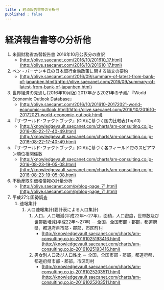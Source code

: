 ```yaml
--- 
title : 経済報告書等の分析他 
published : false
---
```


# 経済報告書等の分析他

1. 米国財務省為替報告書 2016年10月公表分の直訳
	-  [http://olive.saecanet.com/2016/10/201610_17.html](http://olive.saecanet.com/2016/10/201610_17.html)
1. ベン・バーナンキ氏の日本銀行金融政策に関する論文の要約
	- [http://olive.saecanet.com/2016/09/summary-of-latest-from-bank-of-japanben.html](http://olive.saecanet.com/2016/09/summary-of-latest-from-bank-of-japanben.html)
1. 世界経済の見通し(2016年10月版) 2017年から2021年の予測/ 『World Economic Outlook Database』
	- [http://olive.saecanet.com/2016/10/201610-20172021-world-economic-outlook.html](http://olive.saecanet.com/2016/10/201610-20172021-world-economic-outlook.html)
1. 『ザ･ワールド･ファクトブック』(CIA)に基づく国力比較表(Top10)
	- [http://knowledgevault.saecanet.com/charts/am-consulting.co.jp-2016-08-22-17-40-49.html](http://knowledgevault.saecanet.com/charts/am-consulting.co.jp-2016-08-22-17-40-49.html)
1. 『ザ･ワールド･ファクトブック』(CIA)に基づく各フィールド毎のスピアマン順位相関係数
	- [http://knowledgevault.saecanet.com/charts/am-consulting.co.jp-2016-08-23-19-05-08.html](http://knowledgevault.saecanet.com/charts/am-consulting.co.jp-2016-08-23-19-05-08.html)
1. 不動産取引価格情報の計量分析
	- [http://olive.saecanet.com/p/blog-page_71.html](http://olive.saecanet.com/p/blog-page_71.html)
1. 平成27年国勢調査
	1. 速報集計
		1. 人口速報集計(要計表による人口集計)
			1. 人口，人口増減(平成22年～27年)，面積，人口密度，世帯数及び世帯数増減(平成22年～27年) － 全国，全国市部・郡部，都道府県，都道府県市部・郡部，市区町村
				- [http://knowledgevault.saecanet.com/charts/am-consulting.co.jp-20161025193416.html](http://knowledgevault.saecanet.com/charts/am-consulting.co.jp-20161025193416.html)
			1. 男女別人口及び人口性比 － 全国，全国市部・郡部，都道府県，都道府県市部・郡部，市区町村
				- [http://knowledgevault.saecanet.com/charts/am-consulting.co.jp-20161025203511.html](http://knowledgevault.saecanet.com/charts/am-consulting.co.jp-20161025203511.html)
